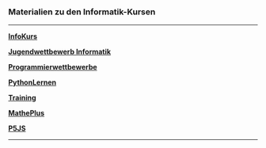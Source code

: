 ### Materialien zu den Informatik-Kursen

---


**[InfoKurs](https://ktheu.github.io/InfoKurs/)**

**[Jugendwettbewerb Informatik](https://ktheu.github.io/jwinf/)**

**[Programmierwettbewerbe](https://ktheu.github.io/Programmierwettbewerbe/)**

**[PythonLernen](https://ktheu.github.io/PythonLernen/)**

**[Training](https://ktheu.github.io/Training/)**

**[MathePlus](https://ktheu.github.io/MathePlus/)**

**[P5JS](https://ktheu.github.io/InfoAG/)** 



---
